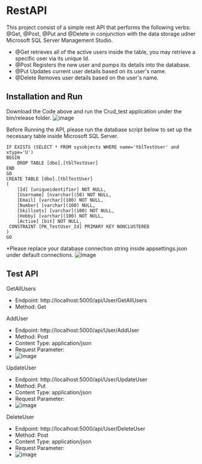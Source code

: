 # RestAPI
This project consist of a simple rest API that performs the following verbs: @Get, @Post, @Put and @Delete 
in conjunction with the data storage udner Microsoft SQL Server Management Studio.
- @Get retrieves all of the active users inside the table, you may retrieve a specific user via its unique Id.
- @Post Registers the new user and pumps its details into the database.
- @Put Updates current user details based on its user's name.
- @Delete Removes user details based on the user's name.

## Installation and Run
Download the Code above and run the Crud_test application under the bin/release folder.
![image](https://github.com/L0ucas/RestAPI/assets/50651727/549b5cf5-cfea-4c76-b188-c2c1690317a8)

Before Running the API, please run the database script below to set up the necessary table inside Microsoft SQL Server.
```
IF EXISTS (SELECT * FROM sysobjects WHERE name='tblTestUser' and xtype='U')
BEGIN
	DROP TABLE [dbo].[tblTestUser]
END
GO
CREATE TABLE [dbo].[tblTestUser]
(
	[Id] [uniqueidentifier] NOT NULL,
	[Username] [nvarchar](50) NOT NULL,
	[Email] [varchar](100) NOT NULL,
	[Number] [varchar](100) NULL,
	[Skillsets] [varchar](100) NOT NULL,
	[Hobby] [varchar](100) NOT NULL,
	[Active] [bit] NOT NULL,
 CONSTRAINT [PK_TestUser_Id] PRIMARY KEY NONCLUSTERED 
)
GO
```
*Please replace your database connection string inside appsettings.json under default connections.
![image](https://github.com/L0ucas/RestAPI/assets/50651727/4b49128b-88a0-4025-8d9f-935a2c35ce5c)

## Test API
GetAllUsers
- Endpoint: http://localhost:5000/api/User/GetAllUsers
- Method: Get

AddUser
- Endpoint: http://localhost:5000/api/User/AddUser
- Method: Post
- Content Type: application/json
- Request Parameter:
- ![image](https://github.com/L0ucas/RestAPI/assets/50651727/c36de655-7180-4b61-80b1-101f048e27bb)

UpdateUser
- Endpoint: http://localhost:5000/api/User/UpdateUser
- Method: Put
- Content Type: application/json
- Request Parameter: 
- ![image](https://github.com/L0ucas/RestAPI/assets/50651727/f5575aa2-6ddf-4453-b5f9-f0eceaecd580)

DeleteUser
- Endpoint: http://localhost:5000/api/User/DeleteUser
- Method: Post
- Content Type: application/json
- Request Parameter:
- ![image](https://github.com/L0ucas/RestAPI/assets/50651727/4ef8bdbc-9324-442a-b036-4b0ab58165a1)

